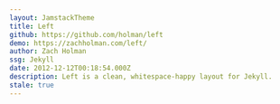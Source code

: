 ```yaml
---
layout: JamstackTheme
title: Left
github: https://github.com/holman/left
demo: https://zachholman.com/left/
author: Zach Holman
ssg: Jekyll
date: 2012-12-12T00:18:54.000Z
description: Left is a clean, whitespace-happy layout for Jekyll.
stale: true
---
```


